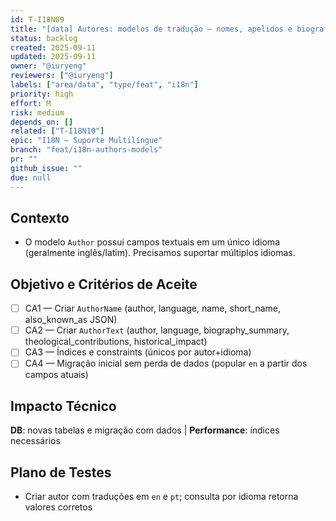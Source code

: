 ```yaml
---
id: T-I18N09
title: "[data] Autores: modelos de tradução — nomes, apelidos e biografia"
status: backlog
created: 2025-09-11
updated: 2025-09-11
owner: "@iuryeng"
reviewers: ["@iuryeng"]
labels: ["area/data", "type/feat", "i18n"]
priority: high
effort: M
risk: medium
depends_on: []
related: ["T-I18N10"]
epic: "I18N — Suporte Multilíngue"
branch: "feat/i18n-authors-models"
pr: ""
github_issue: ""
due: null
---
```


## Contexto
- O modelo `Author` possui campos textuais em um único idioma (geralmente inglês/latim). Precisamos suportar múltiplos idiomas.

## Objetivo e Critérios de Aceite
- [ ] CA1 — Criar `AuthorName` (author, language, name, short_name, also_known_as JSON)
- [ ] CA2 — Criar `AuthorText` (author, language, biography_summary, theological_contributions, historical_impact)
- [ ] CA3 — Índices e constraints (únicos por autor+idioma)
- [ ] CA4 — Migração inicial sem perda de dados (popular `en` a partir dos campos atuais)

## Impacto Técnico
**DB**: novas tabelas e migração com dados | **Performance**: índices necessários

## Plano de Testes
- Criar autor com traduções em `en` e `pt`; consulta por idioma retorna valores corretos
